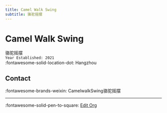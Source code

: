 ```yaml
---
title: Camel Walk Swing
subtitle: 骆驼摇摆
---
```


# Camel Walk Swing

骆驼摇摆  
`Year Established: 2021`  
:fontawesome-solid-location-dot: Hangzhou  


## Contact

:fontawesome-brands-weixin: CamelwalkSwing骆驼摇摆  

---

:fontawesome-solid-pen-to-square: [Edit Org](https://github.com/swingdance/orgs/issues/new?assignees=&labels=update+org&projects=&template=03-update_entity.yml&title=Update%20Org%3A%20zh_CN%20%E2%80%A2%20Camel%20Walk%20Swing&region=zh_CN&id=camel-walk-swing&name=Camel%20Walk%20Swing)
